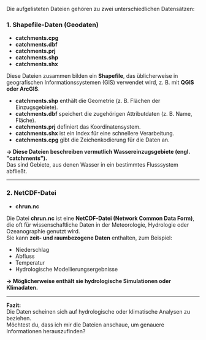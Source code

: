 Die aufgelisteten Dateien gehören zu zwei unterschiedlichen Datensätzen:

### 1. **Shapefile-Daten (Geodaten)**
   - **catchments.cpg**
   - **catchments.dbf**
   - **catchments.prj**
   - **catchments.shp**
   - **catchments.shx**

   Diese Dateien zusammen bilden ein **Shapefile**, das üblicherweise in geografischen Informationssystemen (GIS) verwendet wird, z. B. mit **QGIS oder ArcGIS**.  
   - **catchments.shp** enthält die Geometrie (z. B. Flächen der Einzugsgebiete).
   - **catchments.dbf** speichert die zugehörigen Attributdaten (z. B. Name, Fläche).
   - **catchments.prj** definiert das Koordinatensystem.
   - **catchments.shx** ist ein Index für eine schnellere Verarbeitung.
   - **catchments.cpg** gibt die Zeichenkodierung für die Daten an.

   **→ Diese Dateien beschreiben vermutlich Wassereinzugsgebiete (engl. "catchments").**  
   Das sind Gebiete, aus denen Wasser in ein bestimmtes Flusssystem abfließt.

---

### 2. **NetCDF-Datei**
   - **chrun.nc**

   Die Datei **chrun.nc** ist eine **NetCDF-Datei (Network Common Data Form)**, die oft für wissenschaftliche Daten in der Meteorologie, Hydrologie oder Ozeanographie genutzt wird.  
   Sie kann **zeit- und raumbezogene Daten** enthalten, zum Beispiel:
   - Niederschlag
   - Abfluss
   - Temperatur
   - Hydrologische Modellierungsergebnisse

   **→ Möglicherweise enthält sie hydrologische Simulationen oder Klimadaten.**

---
**Fazit:**  
Die Daten scheinen sich auf hydrologische oder klimatische Analysen zu beziehen.  
Möchtest du, dass ich mir die Dateien anschaue, um genauere Informationen herauszufinden?